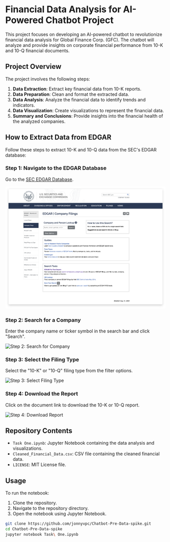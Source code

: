 # Financial Data Analysis for AI-Powered Chatbot Project

This project focuses on developing an AI-powered chatbot to revolutionize financial data analysis for Global Finance Corp. (GFC). The chatbot will analyze and provide insights on corporate financial performance from 10-K and 10-Q financial documents.

## Project Overview

The project involves the following steps:
1. **Data Extraction**: Extract key financial data from 10-K reports.
2. **Data Preparation**: Clean and format the extracted data.
3. **Data Analysis**: Analyze the financial data to identify trends and indicators.
4. **Data Visualization**: Create visualizations to represent the financial data.
5. **Summary and Conclusions**: Provide insights into the financial health of the analyzed companies.

## How to Extract Data from EDGAR

Follow these steps to extract 10-K and 10-Q data from the SEC's EDGAR database:

### Step 1: Navigate to the EDGAR Database

Go to the [SEC EDGAR Database](https://www.sec.gov/edgar/searchedgar/companysearch.html).

![Step 1: Navigate to EDGAR](https://github.com/jonnyvpc/Chatbot-Pre-Data-spike/blob/main/screenshots/1edgar_ss@1x.png?raw=true)

### Step 2: Search for a Company

Enter the company name or ticker symbol in the search bar and click "Search".

![Step 2: Search for Company](screenshots/step2_search_for_company.png)

### Step 3: Select the Filing Type

Select the "10-K" or "10-Q" filing type from the filter options.

![Step 3: Select Filing Type](screenshots/step3_select_filing_type.png)

### Step 4: Download the Report

Click on the document link to download the 10-K or 10-Q report.

![Step 4: Download Report](screenshots/step4_download_report.png)

## Repository Contents

- `Task One.ipynb`: Jupyter Notebook containing the data analysis and visualizations.
- `Cleaned_Financial_Data.csv`: CSV file containing the cleaned financial data.
- `LICENSE`: MIT License file.

## Usage

To run the notebook:
1. Clone the repository.
2. Navigate to the repository directory.
3. Open the notebook using Jupyter Notebook.

```sh
git clone https://github.com/jonnyvpc/Chatbot-Pre-Data-spike.git
cd Chatbot-Pre-Data-spike
jupyter notebook Task\ One.ipynb
